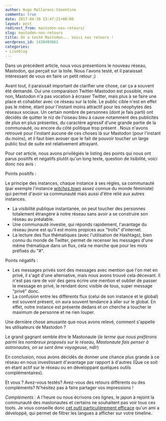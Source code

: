 ```yaml
---
author: Hugo Mallaroni-Cosentino
comments: true
date: 2017-04-30 13:47:21+00:00
layout: post
redirect_from: mastodon-nos-retours/
slug: mastodon-nos-retours
title: On a testé Mastodon... Voici nos retours !
wordpress_id: 1438493861
categories:
- Liveblog
---
```


Dans un précédent article, nous vous présentions le nouveau réseau, Mastodon, qui perçait sur la toile. Nous l'avons testé, et il paraissait intéressant de vous en faire un petit retour ;)<!-- more -->

Avant tout, il paraissait important de clarifier une chose, car ça a souvent été demandé. Oui une comparaison Twitter-Mastodon est possible, mais non, Mastodon n'a pas vocation à écraser Twitter, mais plus à se faire une place et cohabiter avec ce réseau sur la toile. Le public cible n'est en effet pas le même, étant pour l'instant moins attractif pour les néophytes des réseaux sociaux. Un certain nombre de personnes (dont je fais parti) ont décidés de quitter le niz de l'oiseau bleu à cause notamment des publicités de plus en plus présentes, du caractère agressif d'une grande partie de la communauté, ou encore du côté politique trop présent . Nous n'avons retrouvé pour l'instant aucune de ces choses là sur Mastodon (pour l'instant du moins), et il faut bien avouer que le fait de pouvoir toucher un large public tout de suite est relativement attrayant.

Pour cet article, nous avons privilégiés le listing des points qui nous ont parus positifs et négatifs plutôt qu'un long texte, question de lisibilité, voici donc nos avis :

Points positifs :



 Le principe des instances, chaque instance à ses règles, sa communauté (par exemple l'instance _[witches.town](http://witches.town)_ assez connue du monde féministe) qui permet d'avoir sa communauté mais aussi d'être relié aux autres instances.

* La visibilité publique instantanée, on peut toucher des personnes totalement étrangère à notre réseau sans avoir a se construire son réseau au préalable.
* Une communauté investie, qui réponds rapidement, l'avantage du réseau jeune est qu'il est moins propices aux "trolls" d'internet.
* La lecture des flux thématiques (avec l'utilisation de Hashtags), bien connu du monde de Twitter, permet de recenser les messages d'une même thématique dans un flux, cela ne marche que pour les mots préfixés du "#".



Points négatifs :


* Les messages privés sont des messages avec mention que l'on met en privé, il s'agit d'une alternative, mais nous avons trouvé cela décevant. Il n'est pas rare de voir des gens écrire une mention et oublier de passer le message en privé, le rendant donc visible de tous, super message "privé" donc.
* La confusion entre les différents flux (celui de son instance et le global) est souvent présent, on aura souvent tendance à aller sur le global. En effet, notre instance est présente dedans et on cherche a toucher le maximum de personne et ne rien louper.



Une dernière chose amusante que nous avons relevé, comment s'appelle les utilisateurs de Mastodon ?

Le grand gagnant semble être le Mastonaute (_le terme que nous préférons parmi les nombreux proposés sur le réseau, Mastonaute fais penser à astronautes, on se sent âme voyageuse, ndlr_)

En conclusion, nous avons décidés de donner une chance plus grande à ce réseau en nous investissant d'avantage par rapport à d'autres (Que ce soit en étant actif sur le réseau ou en développant quelques outils complémentaires).

Et vous ? Avez-vous testés? Avez-vous des retours différents ou des compléments? N'hésitez pas à faire partager vos impressions !

_Compléments :_
A l'heure ou nous écrivons ces lignes, le japon à rejoint la communauté des mastonautes et certains ne souhaitent pas voir tous ces toots. Je vous conseille donc [cet outil particulièrement efficace](https://github.com/arthurlacoste/mastodon-lang-remover/) qu'un ami a développé, qui permet de filtrer les langues à afficher sur votre timeline.

